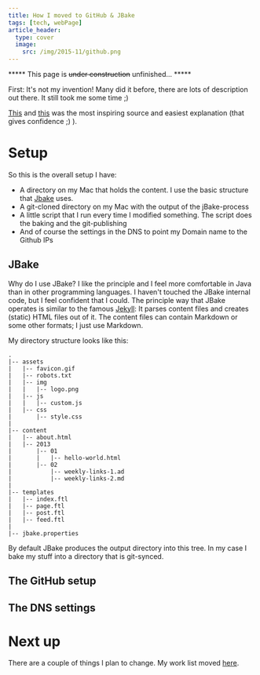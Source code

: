 ```yaml
---
title: How I moved to GitHub & JBake
tags: [tech, webPage]
article_header:
  type: cover
  image:
    src: /img/2015-11/github.png
---
```


***** This page is ~~under construction~~ unfinished... *****

First: It's not my invention! Many did it before, there are lots of description out there. It still took me some time ;)

[This](http://alexcican.com/post/guide-hosting-website-dropbox-github/) and [this](http://alexcican.com/post/blog-dropbox-scriptogram) was the most inspiring source and easiest explanation (that gives confidence ;) ).

# Setup 

So this is the overall setup I have:

- A directory on my Mac that holds the content. I use the basic structure that [Jbake](http://jbake.org) uses.
- A git-cloned directory on my Mac with the output of the jBake-process
- A little script that I run every time I modified something. The script does the baking and the git-publishing
- And of course the settings in the DNS to point my Domain name to the Github IPs

## JBake
Why do I use JBake? I like the principle and I feel more comfortable in Java than in other programming languages. I haven't touched the JBake internal code, but I feel confident that I could.
The principle way that JBake operates is similar to the famous [Jekyll](https://jekyllrb.com/): It parses content files and creates (static) HTML files out of it. The content files can contain Markdown or some other formats; I just use Markdown.

My directory structure looks like this:

```
.
|-- assets
|   |-- favicon.gif
|   |-- robots.txt
|   |-- img
|   |   |-- logo.png
|   |-- js
|   |   |-- custom.js
|   |-- css
|       |-- style.css
|
|-- content
|   |-- about.html
|   |-- 2013
|       |-- 01
|       |   |-- hello-world.html
|       |-- 02 
|           |-- weekly-links-1.ad
|           |-- weekly-links-2.md
|
|-- templates
|   |-- index.ftl
|   |-- page.ftl
|   |-- post.ftl
|   |-- feed.ftl
|
|-- jbake.properties
```

By default JBake produces the output directory into this tree. In my case I bake my stuff into a directory that is git-synced.

## The GitHub setup

## The DNS settings

# Next up

There are a couple of things I plan to change. My work list moved [here](/todo).
